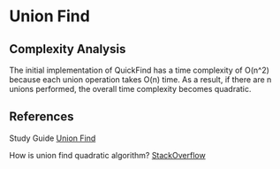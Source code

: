 # Union Find
## Complexity Analysis

The initial implementation of QuickFind has a time complexity of O(n^2) because each union operation takes O(n) time. As a result, if there are n unions performed, the overall time complexity becomes quadratic.


## References

Study Guide [Union Find](https://www.cs.princeton.edu/courses/archive/spring19/cos226/lectures/study/15UnionFind.html)

How is union find quadratic algorithm? [StackOverflow](https://stackoverflow.com/questions/24243747/how-is-union-find-quadratic-algorithm)
